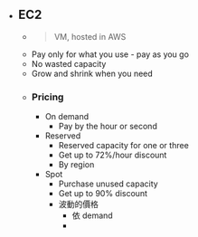 - ## EC2
	- > VM,  hosted in AWS
	- Pay only for what you use - pay as you go
	- No wasted capacity
	- Grow and shrink when you need
	- ### Pricing
		- On demand
			- Pay by the hour or second
		- Reserved
			- Reserved capacity for one or three
			- Get  up to 72%/hour discount
			- By region
		- Spot
			- Purchase unused capacity
			- Get up to 90% discount
			- 波動的價格
				- 依 demand
				-